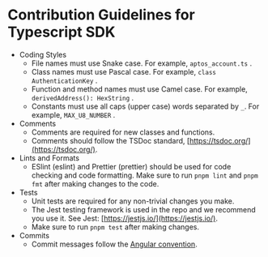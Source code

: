 # Contribution Guidelines for Typescript SDK

- Coding Styles
  - File names must use Snake case. For example, `aptos_account.ts` .
  - Class names must use Pascal case. For example, `class AuthenticationKey` .
  - Function and method names must use Camel case. For example, `derivedAddress(): HexString` .
  - Constants must use all caps (upper case) words separated by `_`. For example, `MAX_U8_NUMBER` .
- Comments
  - Comments are required for new classes and functions.
  - Comments should follow the TSDoc standard, [https://tsdoc.org/](https://tsdoc.org/).
- Lints and Formats
  - ESlint (eslint) and Prettier (prettier) should be used for code checking and code formatting. Make sure to run `pnpm lint` and `pnpm fmt` after making changes to the code.
- Tests
  - Unit tests are required for any non-trivial changes you make.
  - The Jest testing framework is used in the repo and we recommend you use it. See Jest: [https://jestjs.io/](https://jestjs.io/).
  - Make sure to run `pnpm test` after making changes.
- Commits
  - Commit messages follow the [Angular convention](https://www.conventionalcommits.org/en/v1.0.0-beta.4/#summary).
